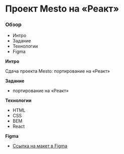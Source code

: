 # Проект Mesto на «Реакт»

### Обзор

- Интро
- Задание
- Технологии
- Figma

**Интро**

Сдача проекта Mesto: портирование на «Реакт»

**Задание**

- портирование на «Реакт»

**Технологии**

- HTML
- CSS
- BEM
- React

**Figma**

- [Ссылка на макет в Figma](https://www.figma.com/file/bjyvbKKJN2naO0ucURl2Z0/JavaScript.-Sprint-5?node-id=0%3A1)
